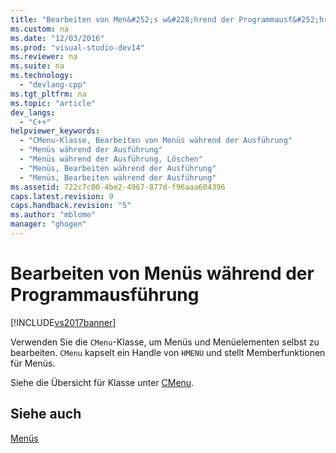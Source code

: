```yaml
---
title: "Bearbeiten von Men&#252;s w&#228;hrend der Programmausf&#252;hrung"
ms.custom: na
ms.date: "12/03/2016"
ms.prod: "visual-studio-dev14"
ms.reviewer: na
ms.suite: na
ms.technology: 
  - "devlang-cpp"
ms.tgt_pltfrm: na
ms.topic: "article"
dev_langs: 
  - "C++"
helpviewer_keywords: 
  - "CMenu-Klasse, Bearbeiten von Menüs während der Ausführung"
  - "Menüs während der Ausführung"
  - "Menüs während der Ausführung, Löschen"
  - "Menüs, Bearbeiten während der Ausführung"
  - "Menüs, Bearbeiten während der Ausführung"
ms.assetid: 722c7c00-4be2-4967-877d-f96aaa604396
caps.latest.revision: 9
caps.handback.revision: "5"
ms.author: "mblome"
manager: "ghogen"
---
```

# Bearbeiten von Men&#252;s w&#228;hrend der Programmausf&#252;hrung
[!INCLUDE[vs2017banner](../assembler/inline/includes/vs2017banner.md)]

Verwenden Sie die `CMenu`\-Klasse, um Menüs und Menüelementen selbst zu bearbeiten.  `CMenu` kapselt ein Handle von `HMENU` und stellt Memberfunktionen für Menüs.  
  
 Siehe die Übersicht für Klasse unter [CMenu](../mfc/reference/cmenu-class.md).  
  
## Siehe auch  
 [Menüs](../mfc/menus-mfc.md)